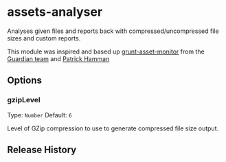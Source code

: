 assets-analyser
===============

Analyses given files and reports back with compressed/uncompressed file sizes and custom reports.

This module was inspired and based up [grunt-asset-monitor](https://github.com/guardian/grunt-asset-monitor) from the [Guardian team](https://github.com/guardian) and [Patrick Hamman](https://github.com/phamann)

## Options

### gzipLevel

Type: `Number`
Default: `6`

Level of GZip compression to use to generate compressed file size output.

## Release History

